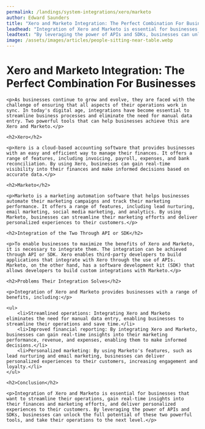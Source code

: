 ```yaml
---
permalink: /landings/system-integrations/xero/marketo
author: Edward Saunders
title: "Xero and Marketo Integration: The Perfect Combination For Businesses"
leadhead: "Integration of Xero and Marketo is essential for businesses that want to streamline their operations, gain real-time insights into their finances and marketing efforts, and deliver personalized experiences to their customers"
leadtext: "By leveraging the power of APIs and SDKs, businesses can unlock the full potential of these two powerful tools, and take their operations to the next level."
image: /assets/images/articles/people-sitting-near-table.webp
---
```

<div class="arttext">	<h1>Xero and Marketo Integration: The Perfect Combination For Businesses</h1>

	<p>As businesses continue to grow and evolve, they are faced with the challenge of ensuring that all aspects of their operations work in sync. In today's digital age, integrations have become essential to streamline business processes and eliminate the need for manual data entry. Two powerful tools that can help businesses achieve this are Xero and Marketo.</p>

	<h2>Xero</h2>

	<p>Xero is a cloud-based accounting software that provides businesses with an easy and efficient way to manage their finances. It offers a range of features, including invoicing, payroll, expenses, and bank reconciliation. By using Xero, businesses can gain real-time visibility into their finances and make informed decisions based on accurate data.</p>

	<h2>Marketo</h2>

	<p>Marketo is a marketing automation software that helps businesses automate their marketing campaigns and track their marketing performance. It offers a range of features, including lead nurturing, email marketing, social media marketing, and analytics. By using Marketo, businesses can streamline their marketing efforts and deliver personalized experiences to their customers.</p>

	<h2>Integration of the Two Through API or SDK</h2>

	<p>To enable businesses to maximize the benefits of Xero and Marketo, it is necessary to integrate them. The integration can be achieved through API or SDK. Xero enables third-party developers to build applications that integrate with Xero through the use of APIs. Marketo, on the other hand, has a software development kit (SDK) that allows developers to build custom integrations with Marketo.</p>

	<h2>Problems Their Integration Solves</h2>

	<p>Integration of Xero and Marketo provides businesses with a range of benefits, including:</p>

	<ul>
		<li>Streamlined operations: Integrating Xero and Marketo eliminates the need for manual data entry, enabling businesses to streamline their operations and save time.</li>
		<li>Improved financial reporting: By integrating Xero and Marketo, businesses can gain real-time insights into their marketing performance, revenue, and expenses, enabling them to make informed decisions.</li>
		<li>Personalized marketing: By using Marketo's features, such as lead nurturing and email marketing, businesses can deliver personalized experiences to their customers, increasing engagement and loyalty.</li>
	</ul>

	<h2>Conclusion</h2>

	<p>Integration of Xero and Marketo is essential for businesses that want to streamline their operations, gain real-time insights into their finances and marketing efforts, and deliver personalized experiences to their customers. By leveraging the power of APIs and SDKs, businesses can unlock the full potential of these two powerful tools, and take their operations to the next level.</p>
</div>